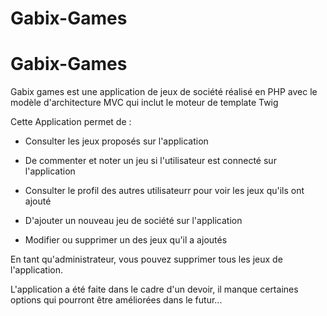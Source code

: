 # Gabix-Games

# Gabix-Games


Gabix games est une application de jeux de société réalisé en PHP avec le modèle d'architecture MVC qui inclut le moteur de template Twig


Cette Application permet de : 


- Consulter les jeux proposés sur l'application 

- De commenter et noter un jeu si l'utilisateur est connecté sur l'application

- Consulter le profil des autres utilisateurr pour voir les jeux qu'ils ont ajouté 

- D'ajouter un nouveau jeu de société sur l'application

- Modifier ou supprimer un des jeux qu'il a ajoutés  


En tant qu'administrateur, vous pouvez supprimer tous les jeux de l'application.


L'application a été faite dans le cadre d'un devoir, il manque certaines options qui pourront être améliorées dans le futur...
